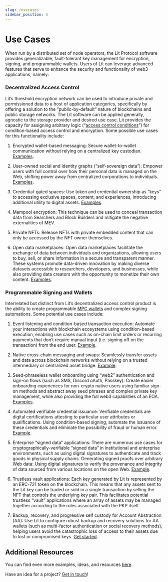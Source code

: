 ```yaml
---
slug: /usecases
sidebar_position: 4
---
```


# Use Cases

When run by a distributed set of node operators, the Lit Protocol software provides generalizable, fault-tolerant key management for encryption, signing, and programmable wallets. Users of Lit can leverage advanced features that serve to enhance the security and functionality of web3 applications, namely:

### Decentralized Access Control

Lit’s threshold encryption network can be used to introduce private and permissioned data to a host of application categories, specifically by offering a solution to the “public-by-default” nature of blockchains and public storage networks. The Lit software can be applied generally, agnostic to the storage provider and desired use case. Lit provides the capacity for assigning arbitrary logic (“[access control conditions](/sdk/access-control/evm/basic-examples)”) for condition-based access control and encryption. Some possible use cases for this functionality include:

1. Encrypted wallet-based messaging: Secure wallet-to-wallet communication without relying on a centralized key custodian. [Examples](https://github.com/LIT-Protocol/awesome/blob/main/README.md?ref=spark.litprotocol.com#privacy-and-encryption).

2. User-owned social and identity graphs (“self-sovereign data”): Empower users with full control over how their personal data is managed on the Web, shifting power away from centralized corporations to individuals. [Examples](https://github.com/LIT-Protocol/awesome/blob/main/README.md?ref=spark.litprotocol.com#social).

3. Credential-gated spaces: Use token and credential ownership as “keys” to accessing exclusive spaces, content, and experiences, introducing additional utility to digital assets. [Examples](https://github.com/LIT-Protocol/awesome/blob/main/README.md?ref=spark.litprotocol.com#metaverse).

4. Mempool encryption: This technique can be used to conceal transaction data from Searchers and Block Builders and mitigate the negative externalities of MEV. 

5. Private NFTs: Release NFTs with private embedded content that can only be accessed by the NFT owner themselves. 

6. Open data marketplaces: Open data marketplaces facilitate the exchange of data between individuals and organizations, allowing users to buy, sell, or share information in a secure and transparent manner. These systems promote data-driven innovation by making diverse datasets accessible to researchers, developers, and businesses, while also providing data creators with the opportunity to monetize their own content. [Examples](https://github.com/LIT-Protocol/awesome/blob/main/README.md?ref=spark.litprotocol.com#data-and-identity-marketplaces).

### Programmable Signing and Wallets

Interrelated but distinct from Lit’s decentralized access control product is the ability to create programmable [MPC wallets](/concepts/pkps-as-wallet) and complex signing automations. Some potential use cases include:

1. Event listening and condition-based transaction execution: Automate your interactions with blockchain ecosystems using condition-based execution, enabling use cases such as on-chain limit orders or recurring payments that don’t require manual input (i.e. signing off on the transaction) from the end user. [Example](https://spark.litprotocol.com/automated-portfolio-rebalancing-uniswap/).

2. Native cross-chain messaging and swaps: Seamlessly transfer assets and data across blockchain networks without relying on a trusted intermediary or centralized asset bridge. [Example](https://spark.litprotocol.com/xchain-bridging-yacht-lit-swap/).

3. Seed-phraseless wallet onboarding using “web2” authentication and sign-on flows (such as SMS, Discord oAuth, Passkey): Create easier onboarding experiences for non-crypto native users using familiar sign-on methods and abstract away seed phrases and complex private key management, while also providing the full web3 capabilities of an EOA. [Examples](https://github.com/LIT-Protocol/awesome/blob/main/README.md?ref=spark.litprotocol.com#wallets-and-account-abstraction-aa).

4. Automated verifiable credential issuance: Verifiable credentials are digital certifications attesting to particular user attributes or qualifications. Using condition-based signing, automate the issuance of these credentials and eliminate the possibility of fraud or human error. [Example](https://spark.litprotocol.com/krebitxlitactions/).

5. Enterprise “signed data” applications: There are numerous use cases for cryptographically-verifiable “signed data” in institutional and enterprise environments, such as using digital signatures to authenticate and track goods in physical supply chains. 
Generating signed proofs over arbitrary Web data: Using digital signatures to verify the provenance and integrity of data sourced from various locations on the open Web. [Example](https://spark.litprotocol.com/authenticity-matters/).

6. Trustless vault applications: Each key generated by Lit is represented by an ERC-721 token on the blockchain. This means that any assets sent to the Lit key can be traded or sold in a single transaction by selling the NFT that controls the underlying key pair. This facilitates potential trustless “vault” applications where an array of assets may be managed together according to the rules associated with the PKP itself.

7. Backup, recovery, and progressive self custody for Account Abstraction (AA): Use Lit to configure robust backup and recovery solutions for AA wallets (such as multi-factor authentication or social recovery methods), helping users avoid the catastrophic loss of access to their assets due to lost or compromised keys. [Get started](https://spark.litprotocol.com/mass-adoption-of-digital-ownership-and-progressive-self-custody/).


## Additional Resources

You can find even more examples, ideas, and resources [here](https://github.com/LIT-Protocol/awesome/blob/main/README.md).

Have an idea for a project? [Get in touch](https://nut.sh/ell/forms/352580/YEk9vu)!
